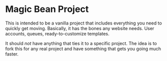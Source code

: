 # Magic Bean Project
This is intended to be a vanilla project that includes everything you need to quickly get moving. Basically, it has the bones any website needs. User accounts, queues, ready-to-customize templates.

It should _not_ have anything that ties it to a specific project. The idea is to fork this for any real project and have something that gets you going much faster.
